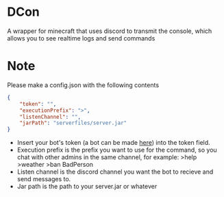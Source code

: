 # DCon

A wrapper for minecraft that uses discord to transmit the console, which allows you to see realtime logs and send commands

# Note

Please make a config.json with the following contents

```json
{
    "token": "",
    "executionPrefix": ">",
    "listenChannel": "",
    "jarPath": "serverfiles/server.jar"
}
```
* Insert your bot's token (a bot can be made [here](https://discord.com/developers/applications)) into the token field.
* Execution prefix is the prefix you want to use for the command, so you chat with other admins in the same channel, for example: >help >weather >ban BadPerson
* Listen channel is the discord channel you want the bot to recieve and send messages to.
* Jar path is the path to your server.jar or whatever
